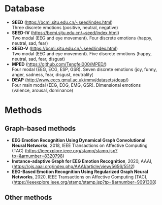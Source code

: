 # Database
* **SEED** (https://bcmi.sjtu.edu.cn/~seed/index.html)
<br>Three discrete emotions (positive, neutral, negative)
* **SEED-IV** (https://bcmi.sjtu.edu.cn/~seed/index.html)
<br>Two modal (EEG and eye movement). Four discrete emotions (happy, neutral, sad, fear)
* **SEED-V** (https://bcmi.sjtu.edu.cn/~seed/index.html)
<br>Two modal (EEG and eye movement). Five discrete emotions (happy, neutral, sad, fear, disgust)
* **MPED** (https://github.com/Tengfei000/MPED/)
<br>Four modal (EEG, ECG, ESP, GSR). Seven discrete emotions (joy, funny, anger, sadness, fear, disgust, neutrality)
* **DEAP** (http://www.eecs.qmul.ac.uk/mmv/datasets/deap/)
<br>Four main modal (EEG, EOG, EMG, GSR). Dimensional emotions (valence, arousal, dominance)
# Methods
## Graph-based methods
* **EEG Emotion Recognition Using Dynamical Graph Convolutional Neural Networks**, 2018, IEEE Transactions on Affective Computing (TAC) (https://ieeexplore.ieee.org/stamp/stamp.jsp?tp=&arnumber=8320798)
* **Instance-adaptive Graph for EEG Emotion Recognition**, 2020, AAAI, (https://ojs.aaai.org/index.php/AAAI/article/view/5656/5512)
* **EEG-Based Emotion Recognition Using Regularized Graph Neural Networks**, 2020, IEEE Transactions on Affective Computing (TAC), (https://ieeexplore.ieee.org/stamp/stamp.jsp?tp=&arnumber=9091308)
## Other methods
